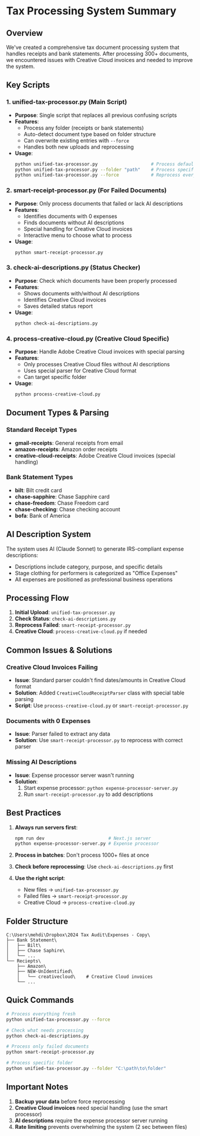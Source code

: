 # Tax Processing System Summary

## Overview

We've created a comprehensive tax document processing system that handles receipts and bank statements. After processing 300+ documents, we encountered issues with Creative Cloud invoices and needed to improve the system.

## Key Scripts

### 1. **unified-tax-processor.py** (Main Script)
- **Purpose**: Single script that replaces all previous confusing scripts
- **Features**:
  - Process any folder (receipts or bank statements)
  - Auto-detect document type based on folder structure
  - Can overwrite existing entries with `--force`
  - Handles both new uploads and reprocessing
- **Usage**:
  ```bash
  python unified-tax-processor.py                    # Process default folder
  python unified-tax-processor.py --folder "path"    # Process specific folder
  python unified-tax-processor.py --force            # Reprocess everything
  ```

### 2. **smart-receipt-processor.py** (For Failed Documents)
- **Purpose**: Only process documents that failed or lack AI descriptions
- **Features**:
  - Identifies documents with 0 expenses
  - Finds documents without AI descriptions
  - Special handling for Creative Cloud invoices
  - Interactive menu to choose what to process
- **Usage**:
  ```bash
  python smart-receipt-processor.py
  ```

### 3. **check-ai-descriptions.py** (Status Checker)
- **Purpose**: Check which documents have been properly processed
- **Features**:
  - Shows documents with/without AI descriptions
  - Identifies Creative Cloud invoices
  - Saves detailed status report
- **Usage**:
  ```bash
  python check-ai-descriptions.py
  ```

### 4. **process-creative-cloud.py** (Creative Cloud Specific)
- **Purpose**: Handle Adobe Creative Cloud invoices with special parsing
- **Features**:
  - Only processes Creative Cloud files without AI descriptions
  - Uses special parser for Creative Cloud format
  - Can target specific folder
- **Usage**:
  ```bash
  python process-creative-cloud.py
  ```

## Document Types & Parsing

### Standard Receipt Types
- **gmail-receipts**: General receipts from email
- **amazon-receipts**: Amazon order receipts
- **creative-cloud-receipts**: Adobe Creative Cloud invoices (special handling)

### Bank Statement Types
- **bilt**: Bilt credit card
- **chase-sapphire**: Chase Sapphire card
- **chase-freedom**: Chase Freedom card
- **chase-checking**: Chase checking account
- **bofa**: Bank of America

## AI Description System

The system uses AI (Claude Sonnet) to generate IRS-compliant expense descriptions:
- Descriptions include category, purpose, and specific details
- Stage clothing for performers is categorized as "Office Expenses"
- All expenses are positioned as professional business operations

## Processing Flow

1. **Initial Upload**: `unified-tax-processor.py`
2. **Check Status**: `check-ai-descriptions.py`
3. **Reprocess Failed**: `smart-receipt-processor.py`
4. **Creative Cloud**: `process-creative-cloud.py` if needed

## Common Issues & Solutions

### Creative Cloud Invoices Failing
- **Issue**: Standard parser couldn't find dates/amounts in Creative Cloud format
- **Solution**: Added `CreativeCloudReceiptParser` class with special table parsing
- **Script**: Use `process-creative-cloud.py` or `smart-receipt-processor.py`

### Documents with 0 Expenses
- **Issue**: Parser failed to extract any data
- **Solution**: Use `smart-receipt-processor.py` to reprocess with correct parser

### Missing AI Descriptions
- **Issue**: Expense processor server wasn't running
- **Solution**: 
  1. Start expense processor: `python expense-processor-server.py`
  2. Run `smart-receipt-processor.py` to add descriptions

## Best Practices

1. **Always run servers first**:
   ```bash
   npm run dev                        # Next.js server
   python expense-processor-server.py # Expense processor
   ```

2. **Process in batches**: Don't process 1000+ files at once

3. **Check before reprocessing**: Use `check-ai-descriptions.py` first

4. **Use the right script**:
   - New files → `unified-tax-processor.py`
   - Failed files → `smart-receipt-processor.py`
   - Creative Cloud → `process-creative-cloud.py`

## Folder Structure

```
C:\Users\mehdi\Dropbox\2024 Tax Audit\Expenses - Copy\
├── Bank Statement\
│   ├── Bilt\
│   ├── Chase Saphire\
│   └── ...
└── Reciepts\
    ├── Amazon\
    ├── NEW-UnIdentified\
    │   └── creativecloud\    # Creative Cloud invoices
    └── ...
```

## Quick Commands

```bash
# Process everything fresh
python unified-tax-processor.py --force

# Check what needs processing
python check-ai-descriptions.py

# Process only failed documents
python smart-receipt-processor.py

# Process specific folder
python unified-tax-processor.py --folder "C:\path\to\folder"
```

## Important Notes

1. **Backup your data** before force reprocessing
2. **Creative Cloud invoices** need special handling (use the smart processor)
3. **AI descriptions** require the expense processor server running
4. **Rate limiting** prevents overwhelming the system (2 sec between files) 